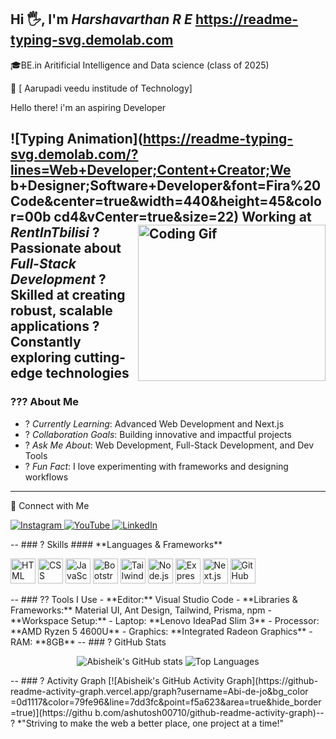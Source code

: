 ## Hi 🖐️, I'm *Harshavarthan R E*    https://readme-typing-svg.demolab.com

🎓BE.in Aritificial Intelligence and Data science (class of 2025)

📍 [ Aarupadi veedu institude of Technology]

Hello there! i'm an aspiring Developer 




![Typing
Animation](https://readme-typing-svg.demolab.com/?lines=Web+Developer;Content+Creator;We
b+Designer;Software+Developer&font=Fira%20Code&center=true&width=440&height=45&color=00b
cd4&vCenter=true&size=22)
Working at *RentInTbilisi* 
<img align="right"
src="https://i.pinimg.com/originals/47/f0/34/47f0342cec72b800463bf003eac1257e.gif"
alt="Coding Gif" width="300" height="250" /> 
? Passionate about *Full-Stack Development* 
? Skilled at creating robust, scalable applications 
? Constantly exploring cutting-edge technologies 
---
### ??? About Me 
- ? *Currently Learning*: Advanced Web Development and Next.js 
- ? *Collaboration Goals*: Building innovative and impactful projects 
- ? *Ask Me About*: Web Development, Full-Stack Development, and Dev Tools 
- ? *Fun Fact*: I love experimenting with frameworks and designing workflows 
---
🔗 Connect with Me 
<p align="left">
 <a href="https://instagram.com/codebyabi" target="_blank">
 <img
src="https://img.shields.io/badge/Instagram-E4405F?style=for-the-badge&logo=instagram&lo
goColor=white" alt="Instagram" />
 </a>
 <a href="https://www.youtube.com/@codebyabi" target="_blank">
 <img
src="https://img.shields.io/badge/YouTube-FF0000?style=for-the-badge&logo=youtube&logoCo
lor=white" alt="YouTube" />
 </a>

  <a href="https://www.linkedin.com/in/abisheik-r-ba932b274/" target="_blank">
    <img
 src="https://img.shields.io/badge/LinkedIn-blue?style=for-the-badge&logo=linkedin&logoCo
 lor=white" alt="LinkedIn" />
  </a>
 </p>--
### ? Skills  
#### **Languages & Frameworks**  
<p align="left">
  <img height="40" src="https://img.icons8.com/color/48/000000/html-5.png" alt="HTML"
 title="HTML" />
  <img height="40" src="https://img.icons8.com/color/48/000000/css3.png" alt="CSS"
 title="CSS" />
  <img height="40" src="https://img.icons8.com/color/48/000000/javascript.png"
 alt="JavaScript" title="JavaScript" />
  <img height="40" src="https://img.icons8.com/color/48/000000/bootstrap.png"
 alt="Bootstrap" title="Bootstrap" />
  <img height="40" src="https://img.icons8.com/color/48/tailwindcss.png" alt="Tailwind
 CSS" title="Tailwind CSS" />
  <img height="40" src="https://img.icons8.com/color/48/000000/nodejs.png" alt="Node.js"
 title="Node.js" />
  <img height="40" src="https://img.icons8.com/ios/50/express-js.png" alt="Express.js"
 title="Express.js" />
  <img height="40" src="https://img.icons8.com/color/48/nextjs.png" alt="Next.js"
 title="Next.js" />
  <img height="40" src="https://img.icons8.com/color/48/000000/github.png" alt="GitHub"
 title="GitHub" />
 </p>--
### ?? Tools I Use  - **Editor:** Visual Studio Code  - **Libraries & Frameworks:** Material UI, Ant Design, Tailwind, Prisma, npm  - **Workspace Setup:**  
  - Laptop: **Lenovo IdeaPad Slim 3**  
  - Processor: **AMD Ryzen 5 4600U**  
  - Graphics: **Integrated Radeon Graphics**  
  - RAM: **8GB**  --
### ? GitHub Stats  
<p align="center">
  <img
 src="https://github-readme-stats.vercel.app/api?username=Abi-de-jo&show_icons=true&theme
 =radical" alt="Abisheik's GitHub stats" />
  <img
 src="https://github-readme-stats.vercel.app/api/top-langs/?username=Abi-de-jo&layout=com
 pact&theme=radical" alt="Top Languages" />
</p>--
### ? Activity Graph  
[![Abisheik's GitHub Activity
 Graph](https://github-readme-activity-graph.vercel.app/graph?username=Abi-de-jo&bg_color
 =0d1117&color=79fe96&line=7dd3fc&point=f5a623&area=true&hide_border=true)](https://githu
 b.com/ashutosh00710/github-readme-activity-graph)--
? *"Striving to make the web a better place, one project at a time!"


